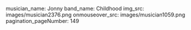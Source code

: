 musician_name: Jonny
band_name: Childhood
img_src: images/musician2376.png
onmouseover_src: images/musician1059.png
pagination_pageNumber: 149
